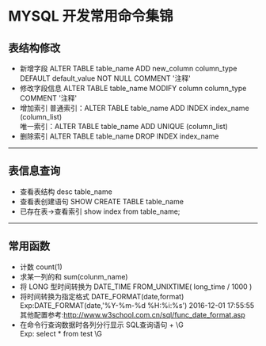 MYSQL 开发常用命令集锦
=================================

表结构修改
---------------------------------

* 新增字段
ALTER TABLE table_name ADD new_column column_type  DEFAULT default_value NOT NULL COMMENT '注释'
* 修改字段信息
ALTER TABLE table_name MODIFY column column_type  COMMENT '注释'
* 增加索引
普通索引：ALTER TABLE table_name ADD INDEX index_name (column_list)   
唯一索引：ALTER TABLE table_name ADD UNIQUE (column_list)
* 删除索引
ALTER TABLE table_name DROP INDEX index_name

****

表信息查询
-----------------------------
* 查看表结构
desc table_name 
* 查看表创建语句
SHOW CREATE TABLE  table_name
* 已存在表->查看索引
show index from table_name;

****

常用函数
------------------------------
* 计数
count(1)
* 求某一列的和
sum(colunm_name)
* 将 LONG 型时间转换为 DATE_TIME
FROM_UNIXTIME( long_time / 1000 )
* 将时间转换为指定格式
DATE_FORMAT(date,format)
Exp:DATE_FORMAT(date,'%Y-%m-%d %H:%i:%s')   2016-12-01 17:55:55
其他配置参考:http://www.w3school.com.cn/sql/func_date_format.asp
* 在命令行查询数据时各列分行显示
SQL查询语句 + \G           
Exp: select * from test \G  








